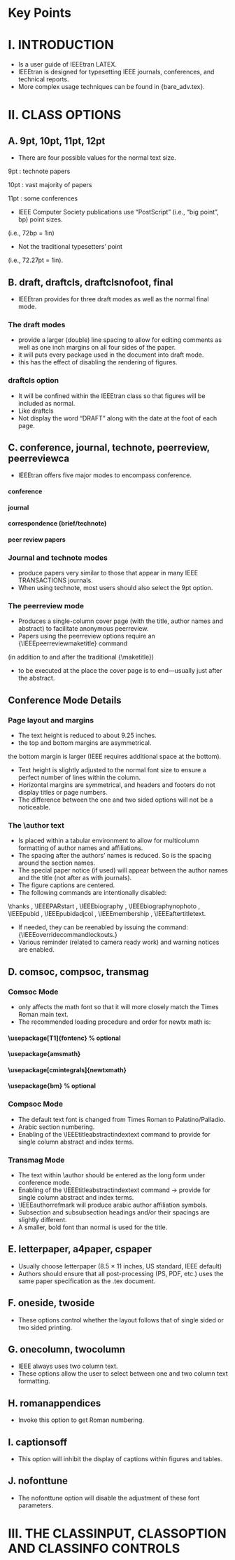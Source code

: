 # Key Points

# I. INTRODUCTION
- Is a user guide of IEEEtran LATEX.
- IEEEtran is designed for typesetting IEEE journals, conferences, and technical reports.
- More complex usage techniques can be found in {bare_adv.tex}.

# II. CLASS OPTIONS
## A. 9pt, 10pt, 11pt, 12pt
- There are four possible values for the normal text size.

9pt : technote papers

10pt : vast majority of papers

11pt : some conferences

- IEEE Computer Society publications use “PostScript” (i.e., “big point”, bp) point sizes.

(i.e., 72bp = 1in) 
- Not the traditional typesetters’ point

(i.e., 72.27pt = 1in). 

##  B. draft, draftcls, draftclsnofoot, final
- IEEEtran provides for three draft modes as well as the normal final mode.

### The draft modes
- provide a larger (double) line spacing to allow for editing comments as well as one inch margins on all four sides of the paper.
- it will puts every package used in the document into draft mode.
- this has the effect of disabling the rendering of figures.

### draftcls option 
- It will be confined within the IEEEtran class so that figures will be included as normal.
- Like draftcls
- Not display the word “DRAFT” along with the date at the foot of each page.

## C. conference, journal, technote, peerreview, peerreviewca
- IEEEtran offers five major modes to encompass conference.
#### conference
#### journal
#### correspondence (brief/technote) 
#### peer review papers

### Journal and technote modes
- produce papers very similar to those that appear in many IEEE TRANSACTIONS journals.
- When using technote, most users should also select the 9pt option.

### The peerreview mode
- Produces a single-column cover page (with the title, author names and abstract) to facilitate anonymous peerreview.
- Papers using the peerreview options require an {\IEEEpeerreviewmaketitle} command

 (in addition to and after the traditional {\maketitle}) 
- to be executed at the place the cover page is to end—usually just after the abstract.

## Conference Mode Details
### Page layout and margins
- The text height is reduced to about 9.25 inches.
- the top and bottom margins are asymmetrical.

the bottom margin is larger (IEEE requires additional space at the bottom).

- Text height is slightly adjusted to the normal font size to ensure a perfect number of lines within the column.
- Horizontal margins are symmetrical, and headers and footers do not display titles or page numbers.
- The difference between the one and two sided options will not be a noticeable.

### The \author text
- Is placed within a tabular environment to allow for multicolumn formatting of author names and affiliations.
- The spacing after the authors’ names is reduced. So is the spacing around the section names.
- The special paper notice (if used) will appear between the author names and the title (not after as with journals).
- The figure captions are centered.
- The following commands are intentionally disabled:

\thanks , \IEEEPARstart , \IEEEbiography , \IEEEbiographynophoto , \IEEEpubid , \IEEEpubidadjcol , \IEEEmembership , \IEEEaftertitletext.
- If needed, they can be reenabled by issuing the command: {\IEEEoverridecommandlockouts.}
- Various reminder (related to camera ready work) and warning notices are enabled.

## D. comsoc, compsoc, transmag
### Comsoc Mode
- only affects the math font so that it will more closely match the Times Roman main text.
- The recommended loading procedure and order for newtx math is:

#### \usepackage[T1]{fontenc} % optional
#### \usepackage{amsmath}
#### \usepackage[cmintegrals]{newtxmath}
#### \usepackage{bm} % optional

### Compsoc Mode
- The default text font is changed from Times Roman to Palatino/Palladio.
- Arabic section numbering.
- Enabling of the \IEEEtitleabstractindextext command to provide for single column abstract and index terms.

### Transmag Mode
- The text within \author should be entered as the long form under conference mode.
- Enabling of the \IEEEtitleabstractindextext command -> provide for single column abstract and index terms.
- \IEEEauthorrefmark will produce arabic author affiliation symbols.
- Subsection and subsubsection headings and/or their spacings are slightly different.
- A smaller, bold font than normal is used for the title.

## E. letterpaper, a4paper, cspaper
- Usually choose letterpaper (8.5 × 11 inches, US standard, IEEE default)
- Authors should ensure that all post-processing (PS, PDF, etc.) uses the same paper specification as the .tex document.

## F. oneside, twoside
- These options control whether the layout follows that of single sided or two sided printing.

## G. onecolumn, twocolumn
- IEEE always uses two column text.
- These options allow the user to select between one and two column text formatting.

##  H. romanappendices
- Invoke this option to get Roman numbering.

##  I. captionsoff
- This option will inhibit the display of captions within figures and tables.

##  J. nofonttune
-  The nofonttune option will disable the adjustment of these font parameters.

# III. THE CLASSINPUT, CLASSOPTION AND CLASSINFO CONTROLS

